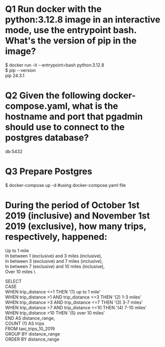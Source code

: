# Q1 Run docker with the python:3.12.8 image in an interactive mode, use the entrypoint bash. What's the version of pip in the image?

$ docker run -it --entrypoint=bash python:3.12.8 \
$ pip --version \
pip 24.3.1 

# Q2 Given the following docker-compose.yaml, what is the hostname and port that pgadmin should use to connect to the postgres database?

db:5432

# Q3 Prepare Postgres
$ docker-compose up -d #using docker-compose.yaml file
# During the period of October 1st 2019 (inclusive) and November 1st 2019 (exclusive), how many trips, respectively, happened:
Up to 1 mile \
In between 1 (exclusive) and 3 miles (inclusive), \
In between 3 (exclusive) and 7 miles (inclusive), \
In between 7 (exclusive) and 10 miles (inclusive), \
Over 10 miles \

SELECT \
	CASE \
		WHEN trip_distance <=1 THEN '(1) up to 1 mile' \
		WHEN trip_distance >1 AND trip_distance <=3 THEN '(2) 1-3 miles' \
		WHEN trip_distance >3 AND trip_distance <=7 THEN '(3) 3-7 miles' \
		WHEN trip_distance >7 AND trip_distance <=10 THEN '(4) 7-10 miles' \
		WHEN trip_distance >10 THEN '(5) over 10 miles' \
	END AS distance_range, \
	COUNT (1) AS trips \
FROM taxi_trips_10_2019 \
GROUP BY distance_range \
ORDER BY distance_range
